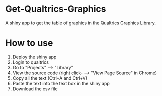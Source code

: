 # Get-Qualtrics-Graphics
A shiny app to get the table of graphics in the Qualtrics Graphics Library.

# How to use

1. Deploy the shiny app
2. Login to qualtrics
3. Go to "Projects" --> "Library"
4. View the source code (right click- --> "View Page Source" in Chrome)
5. Copy all the text (Ctrl+A and Ctrl+V)
6. Paste the text into the text box in the shiny app
7. Download the csv file